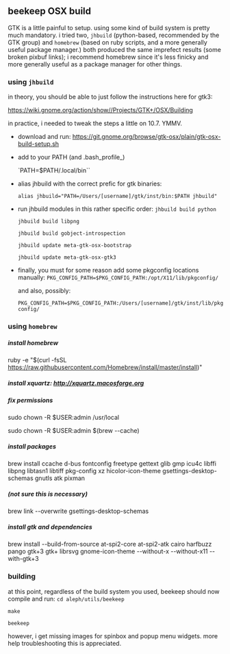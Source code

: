 ## beekeep OSX build

GTK is a little painful to setup. using some kind of build system is pretty much mandatory. i tried two, `jhbuild` (python-based, recommended by the GTK group) and `homebrew` (based on ruby scripts, and a more generally useful package manager.) both produced the same imprefect results (some broken pixbuf links); i recommend homebrew since it's less finicky and more generally useful as a package manager for other things.


### using `jhbuild`

in theory, you should be able to just follow the instructions here for gtk3:

https://wiki.gnome.org/action/show//Projects/GTK+/OSX/Building

in practice, i needed to tweak the steps a little on 10.7. YMMV.

- download and run: https://git.gnome.org/browse/gtk-osx/plain/gtk-osx-build-setup.sh

- add to your PATH (and .bash_profile_)

	`PATH=$PATH/.local/bin``
	
- alias jhbuild with the correct prefic for gtk binaries:

	`alias jhbuild="PATH=/Users/[username]/gtk/inst/bin:$PATH jhbuild"`

- run jhbuild modules in this rather specific order:
	`jhbuild build python`
	
	`jhbuild build libpng`
	
	`jhbuild build gobject-introspection`
	
	`jhbuild update meta-gtk-osx-bootstrap`
	
	`jhbuild update meta-gtk-osx-gtk3`
	
- finally, you must for some reason add some pkgconfig locations manually:
	`PKG_CONFIG_PATH=$PKG_CONFIG_PATH:/opt/X11/lib/pkgconfig/`
	
	and also, possibly:
	
	`PKG_CONFIG_PATH=$PKG_CONFIG_PATH:/Users/[username]/gtk/inst/lib/pkgconfig/`

### using `homebrew`

##### install homebrew
ruby -e "$(curl -fsSL https://raw.githubusercontent.com/Homebrew/install/master/install)"


##### install xquartz: http://xquartz.macosforge.org

##### fix permissions
sudo chown -R $USER:admin /usr/local

sudo chown -R $USER:admin $(brew --cache)


##### install packages
brew install ccache d-bus fontconfig freetype gettext glib gmp icu4c libffi libpng libtasn1 libtiff pkg-config xz hicolor-icon-theme gsettings-desktop-schemas gnutls atk pixman

##### (not sure this is necessary)
brew link --overwrite gsettings-desktop-schemas

##### install gtk and dependencies
brew install --build-from-source at-spi2-core at-spi2-atk cairo harfbuzz pango gtk+3 gtk+ librsvg gnome-icon-theme --without-x --without-x11 --with-gtk+3

### building

at this point, regardless of the build system you used, beekeep should now compile and run:
`cd aleph/utils/beekeep`

`make`

`beekeep`

however, i get missing images for spinbox and popup menu widgets. more help troubleshooting this is appreciated.
